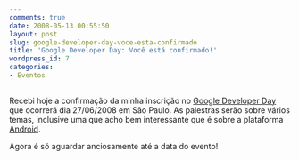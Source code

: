 ```yaml
---
comments: true
date: 2008-05-13 00:55:50
layout: post
slug: google-developer-day-voce-esta-confirmado
title: 'Google Developer Day: Você está confirmado!'
wordpress_id: 7
categories:
- Eventos
---
```


Recebi hoje a confirmação da minha inscrição no [Google Developer Day](http://code.google.com/intl/pt-BR/events/developerday/2008/home.html) que ocorrerá dia 27/06/2008 em São Paulo.
As palestras serão sobre vários temas, inclusive uma que acho bem interessante que é sobre a plataforma [Android](http://code.google.com/android/).

Agora é só aguardar anciosamente até a data do evento!